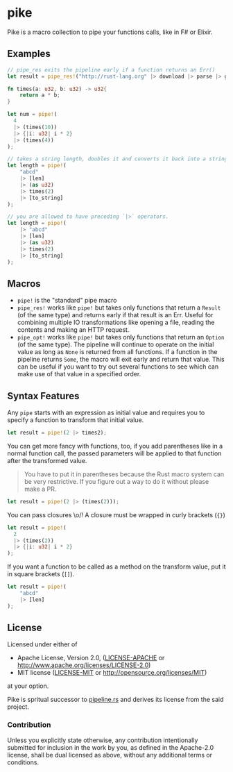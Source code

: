 # pike

Pike is a macro collection to pipe your functions calls, like in F# or Elixir.

## Examples

```rust
// pipe_res exits the pipeline early if a function returns an Err()
let result = pipe_res!("http://rust-lang.org" |> download |> parse |> get_links)
```

```rust
fn times(a: u32, b: u32) -> u32{
    return a * b;
}

let num = pipe!(
  4
  |> (times(10))
  |> {|i: u32| i * 2}
  |> (times(4))
);

// takes a string length, doubles it and converts it back into a string
let length = pipe!(
    "abcd"
    |> [len]
    |> (as u32)
    |> times(2)
    |> [to_string]
);

// you are allowed to have preceding `|>` operators.
let length = pipe!(
    |> "abcd"
    |> [len]
    |> (as u32)
    |> times(2)
    |> [to_string]
);
```

## Macros

- `pipe!` is the "standard" pipe macro
- `pipe_res!` works like `pipe!` but takes only functions that return a `Result` (of the
  same type) and returns early if that result is an Err. Useful for combining multiple IO
  transformations like opening a file, reading the contents and making an HTTP request.
- `pipe_opt!` works like `pipe!` but takes only functions that return an `Option` (of the same type).
  The pipeline will continue to operate on the initial value as long as `None` is returned from all functions.
  If a function in the pipeline returns `Some`, the macro will exit early and return that value.
  This can be useful if you want to try out several functions to see which can make use of that value in a specified order.

## Syntax Features

Any `pipe` starts with an expression as initial value and requires you
to specify a function to transform that initial value.
```rust
let result = pipe!(2 |> times2);
```

You can get more fancy with functions, too, if you add parentheses like
in a normal function call, the passed parameters will be applied to that
function after the transformed value.

> You have to put it in parentheses
because the Rust macro system can be very restrictive.
If you figure out a way to do it without please make a PR.

```rust
let result = pipe!(2 |> (times(2)));
```

You can pass closures \o/! A closure must be wrapped in curly brackets (`{}`)
```rust
let result = pipe!(
  2
  |> (times(2))
  |> {|i: u32| i * 2}
);
```

If you want a function to be called as a method on the transform value,
put it in square brackets (`[]`).
```rust
let result = pipe!(
    "abcd"
    |> [len]
);
```

## License

Licensed under either of

 * Apache License, Version 2.0, ([LICENSE-APACHE](LICENSE-APACHE) or http://www.apache.org/licenses/LICENSE-2.0)
 * MIT license ([LICENSE-MIT](LICENSE-MIT) or http://opensource.org/licenses/MIT)

at your option.

Pike is spritual successor to [pipeline.rs](https://github.com/johannhof/pipeline.rs) and derives its license from the said project.

### Contribution

Unless you explicitly state otherwise, any contribution intentionally
submitted for inclusion in the work by you, as defined in the Apache-2.0
license, shall be dual licensed as above, without any additional terms or
conditions.
